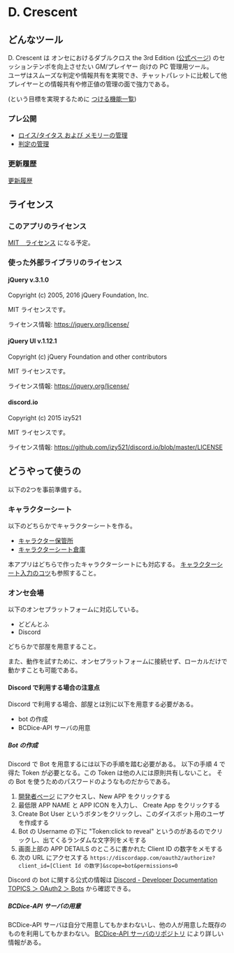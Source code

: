 # D. Crescent

## どんなツール

D. Crescent は オンセにおけるダブルクロス the 3rd Edition ([公式ページ](http://www.fear.co.jp/dbx3rd/)) のセッションテンポを向上させたい GM/プレイヤー 向けの PC 管理用ツール。   
ユーザはスムーズな判定や情報共有を実現でき、チャットパレットに比較して他プレイヤーとの情報共有や修正値の管理の面で強力である。

(という目標を実現するために [つける機能一覧](./docs/FunctionList.md))

### プレ公開

- [ロイス/タイタス および メモリーの管理](./units/lois.html)
- [判定の管理](./units/dice.html)

### 更新履歴

[更新履歴](./docs/version.md)

## ライセンス

### このアプリのライセンス

[MIT　ライセンス](./LICENSE) になる予定。

### 使った外部ライブラリのライセンス

#### jQuery v.3.1.0

Copyright (c) 2005, 2016 jQuery Foundation, Inc.

MIT ライセンスです。

ライセンス情報:  https://jquery.org/license/

#### jQuery UI v.1.12.1

Copyright (c) jQuery Foundation and other contributors

MIT ライセンスです。

ライセンス情報:  https://jquery.org/license/

#### discord.io

Copyright (c) 2015 izy521

MIT ライセンスです。

ライセンス情報:  https://github.com/izy521/discord.io/blob/master/LICENSE

## どうやって使うの

以下の2つを事前準備する。

### キャラクターシート

以下のどちらかでキャラクターシートを作る。

* [キャラクター保管所](https://charasheet.vampire-blood.net/dx3_pc_making.html)
* [キャラクターシート倉庫](https://character-sheets.appspot.com/dx3/)

本アプリはどちらで作ったキャラクターシートにも対応する。
[キャラクターシート入力のコツ](./docs/characterSheet.md)も参照すること。

### オンセ会場

以下のオンセプラットフォームに対応している。

* どどんとふ
* Discord

どちらかで部屋を用意すること。

また、動作を試すために、オンセプラットフォームに接続せず、ローカルだけで動かすことも可能である。

#### Discord で利用する場合の注意点

Discord で利用する場合、部屋とは別に以下を用意する必要がある。

* bot の作成
* BCDice-API サーバの用意

##### Bot の作成

Discord で Bot を用意するには以下の手順を踏む必要がある。
以下の手順 4 で得た Token が必要となる。この Token は他の人には原則共有しないこと。
その Bot を使うためのパスワードのようなものだからである。

1. [開発者ページ](https://discordapp.com/developers/applications/me) にアクセスし、New APP をクリックする
2. 最低限 APP NAME と APP ICON を入力し、 Create App をクリックする
3. Create Bot User というボタンをクリックし、このダイスボット用のユーザを作成する
4. Bot の Username の下に "Token:click to reveal" というのがあるのでクリックし、出てくるランダムな文字列をメモする
5. 画面上部の APP DETAILS のところに書かれた Client ID の数字をメモする
6. 次の URL にアクセスする `https://discordapp.com/oauth2/authorize?client_id=[Client Id の数字]&scope=bot&permissions=0`

Discord の bot に関する公式の情報は [Discord - Developer Documentation TOPICS ＞ OAuth2 ＞ Bots](https://discordapp.com/developers/docs/topics/oauth2#bots) から確認できる。

##### BCDice-API サーバの用意

BCDice-API サーバは自分で用意してもかまわないし、他の人が用意した既存のものを利用してもかまわない。
[BCDice-API サーバのリポジトリ](https://github.com/ysakasin/bcdice-api) により詳しい情報がある。
